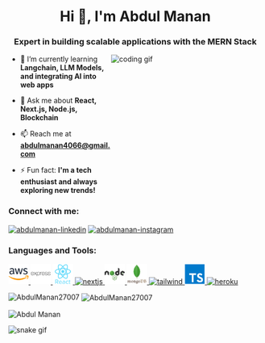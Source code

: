 <h1 align="center">Hi 👋, I'm Abdul Manan</h1>
<h3 align="center">Expert in building scalable applications with the MERN Stack</h3>

<img align="right" src="https://media.giphy.com/media/qgQUggAC3Pfv687qPC/giphy.gif" alt="coding gif" width="300" height="250" />

- 🌱 I’m currently learning **Langchain, LLM Models, and integrating AI into web apps**

- 💬 Ask me about **React, Next.js, Node.js, Blockchain**

- 📫 Reach me at **abdulmanan4066@gmail.com**

- ⚡ Fun fact: **I'm a tech enthusiast and always exploring new trends!**

<h3 align="left">Connect with me:</h3>
<p align="left">
<a href="https://linkedin.com/in/abdulmanan27007" target="blank"><img align="center" src="https://raw.githubusercontent.com/rahuldkjain/github-profile-readme-generator/master/src/images/icons/Social/linked-in-alt.svg" alt="abdulmanan-linkedin" height="30" width="40" /></a>
<a href="https://www.instagram.com/abdulmanan.onion" target="blank"><img align="center" src="https://raw.githubusercontent.com/rahuldkjain/github-profile-readme-generator/master/src/images/icons/Social/instagram.svg" alt="abdulmanan-instagram" height="30" width="40" /></a>
</p>

<h3 align="left">Languages and Tools:</h3>
<p align="left">
  <a href="https://aws.amazon.com" target="_blank" rel="noreferrer"> 
    <img src="https://raw.githubusercontent.com/devicons/devicon/master/icons/amazonwebservices/amazonwebservices-original-wordmark.svg" alt="aws" width="40" height="40"/> 
  </a>
  <a href="https://expressjs.com" target="_blank" rel="noreferrer"> 
    <img src="https://raw.githubusercontent.com/devicons/devicon/master/icons/express/express-original-wordmark.svg" alt="express" width="40" height="40"/> 
  </a> 
  <a href="https://reactjs.org/" target="_blank" rel="noreferrer"> 
    <img src="https://raw.githubusercontent.com/devicons/devicon/master/icons/react/react-original-wordmark.svg" alt="react" width="40" height="40"/> 
  </a>
  <a href="https://nextjs.org/" target="_blank" rel="noreferrer"> 
    <img src="https://cdn.worldvectorlogo.com/logos/nextjs-2.svg" alt="nextjs" width="40" height="40"/> 
  </a>
  <a href="https://nodejs.org" target="_blank" rel="noreferrer"> 
    <img src="https://raw.githubusercontent.com/devicons/devicon/master/icons/nodejs/nodejs-original-wordmark.svg" alt="nodejs" width="40" height="40"/> 
  </a>
  <a href="https://www.mongodb.com/" target="_blank" rel="noreferrer"> 
    <img src="https://raw.githubusercontent.com/devicons/devicon/master/icons/mongodb/mongodb-original-wordmark.svg" alt="mongodb" width="40" height="40"/> 
  </a>
  <a href="https://tailwindcss.com/" target="_blank" rel="noreferrer"> 
    <img src="https://www.vectorlogo.zone/logos/tailwindcss/tailwindcss-icon.svg" alt="tailwind" width="40" height="40"/> 
  </a>
  <a href="https://www.typescriptlang.org/" target="_blank" rel="noreferrer"> 
    <img src="https://raw.githubusercontent.com/devicons/devicon/master/icons/typescript/typescript-original.svg" alt="typescript" width="40" height="40"/> 
  </a>
  <a href="https://heroku.com" target="_blank" rel="noreferrer"> 
    <img src="https://www.vectorlogo.zone/logos/heroku/heroku-icon.svg" alt="heroku" width="40" height="40"/> 
  </a>
</p>

<p><img align="left" src="https://github-readme-stats.vercel.app/api/top-langs?username=AbdulManan27007&show_icons=true&locale=en&layout=compact" alt="AbdulManan27007" /></p>

<p>&nbsp;<img align="center" src="https://github-readme-stats.vercel.app/api?username=AbdulManan27007&show_icons=true&locale=en" alt="AbdulManan27007" /></p>

<p><img align="center" src="https://github-readme-streak-stats.herokuapp.com/?user=AbdulManan27007&" alt="Abdul Manan" /></p>

![snake gif](https://github.com/AbdulManan27007/AbdulManan27007/blob/output/github-contribution-grid-snake-dark.svg)
